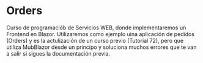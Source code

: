 # Orders
Curso de programaciób de Servicios WEB, donde implementaremos un Frontend en Blazor. Utilizaremos como ejemplo uina aplicación de pedidos (Orders) y es la actulización de un curso previo (Tutorial 72), pero que utiliza MubBlazor desde un principo y soluciona muchos errores que te van  a salir si sigues la documentación previa.
